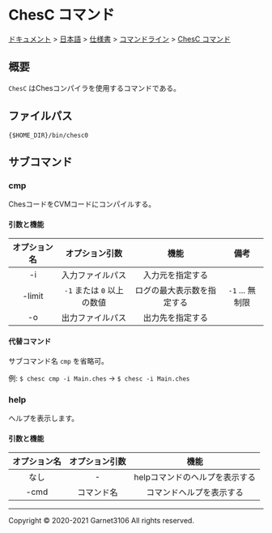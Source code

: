 # ChesC コマンド

[ドキュメント](../../../../index.md) > [日本語](../../../index.md) > [仕様書](../../index.md) > [コマンドライン](../index.md) > [ChesC コマンド](./index.md)

## 概要

`ChesC` はChesコンパイラを使用するコマンドである。

## ファイルパス

```
{$HOME_DIR}/bin/chesc0
```

## サブコマンド

### cmp

ChesコードをCVMコードにコンパイルする。

#### 引数と機能

|オプション名|オプション引数|機能|備考|
|:-:|:-:|:-:|:-:|
|-i|入力ファイルパス|入力元を指定する||
|-limit|`-1` または `0` 以上の数値|ログの最大表示数を指定する|`-1` ... 無制限|
|-o|出力ファイルパス|出力先を指定する||

#### 代替コマンド

サブコマンド名 `cmp` を省略可。

例: `$ chesc cmp -i Main.ches` → `$ chesc -i Main.ches`

### help

ヘルプを表示します。

#### 引数と機能

|オプション名|オプション引数|機能|
|:-:|:-:|:-:|
|なし|-|helpコマンドのヘルプを表示する|
|-cmd|コマンド名|コマンドヘルプを表示する|

---

Copyright © 2020-2021 Garnet3106 All rights reserved.
